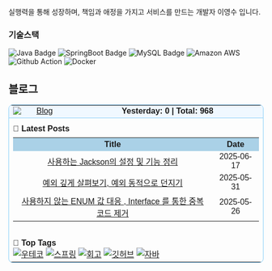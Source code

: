 실행력을 통해 성장하며, 책임과 애정을 가지고 서비스를 만드는 개발자 이영수 입니다.

<h3 align="left">기술스택 </h3>

![Java Badge](https://img.shields.io/badge/Java-007396?style=flat&logo=Java&logoColor=white)
![SpringBoot Badge](https://img.shields.io/badge/SpringBoot-6DB33F?style=flat&logo=SpringBoot&logoColor=white)
![MySQL Badge](https://img.shields.io/badge/MySQL-4479A1?style=flat&logo=MySQL&logoColor=white)
![Amazon AWS](https://img.shields.io/badge/AWS-232F3E?style=flat&logo=AWS&logoColor=white)
![Github Action](https://img.shields.io/badge/GitHubActions-2088FF?style=flat&logo=Actions&logoColor=white)
![Docker](https://img.shields.io/badge/Docker-2496ED?style=flat&logo=Docker&logoColor=white)

## 블로그

<table cellpadding="8" cellspacing="0" style="border:1px solid #87CEFA; border-radius:8px; width:100%; max-width:600px; font-family:sans-serif;">
  <tr style="background:#F0F8FF;">
    <td style="text-align:center; vertical-align:middle; border-bottom:1px solid #87CEFA;">
      <a href="https://youngsu5582.life">
        <img src="https://img.shields.io/badge/Blog-youngsu5582.life-87CEFA?style=flat-square"
             alt="Blog"
             style="display:block; margin:0 auto;" />
      </a>
    </td>
    <td style="text-align:center; vertical-align:middle; border-bottom:1px solid #87CEFA; font-weight:bold;">
      Yesterday: <strong>0</strong> | Total: <strong>968</strong>
    </td>
  </tr>
  <tr>
    <td colspan="2" style="padding-top:12px;">
      <strong>📝 Latest Posts</strong>
      <table cellpadding="6" cellspacing="0" style="width:100%; margin-top:8px; border-collapse:collapse;">
        <tr style="background:#AAD1E7;">
          <th align="center">Title</th>
          <th align="center">Date</th>
        </tr>
        <tr>
          <td align="center"><a href="https://youngsu5582.life//posts/%EC%82%AC%EC%9A%A9%ED%95%98%EB%8A%94-Jackson-%EC%84%A4%EC%A0%95%EB%93%A4-%EC%A0%95%EB%A6%AC/">사용하는 Jackson의 설정 및 기능 정리</a></td>
          <td align="center">2025-06-17</td>
        </tr>
        <tr>
          <td align="center"><a href="https://youngsu5582.life//posts/%EC%98%88%EC%99%B8-%EA%B9%8A%EA%B2%8C-%EC%82%B4%ED%8E%B4%EB%B3%B4%EA%B8%B0-%EC%98%88%EC%99%B8-%EB%8F%99%EC%A0%81%EC%9C%BC%EB%A1%9C-%EB%8D%98%EC%A7%80%EA%B8%B0/">예외 깊게 살펴보기, 예외 동적으로 던지기</a></td>
          <td align="center">2025-05-31</td>
        </tr>
        <tr>
          <td align="center"><a href="https://youngsu5582.life//posts/%EC%82%AC%EC%9A%A9%ED%95%98%EC%A7%80-%EC%95%8A%EB%8A%94-ENUM-%EA%B0%92-%EB%8C%80%EC%9D%91,Interface-%ED%86%B5%ED%95%9C-%EC%A4%91%EB%B3%B5-%EC%BD%94%EB%93%9C-%EC%A0%9C%EA%B1%B0/">사용하지 않는 ENUM 값 대응 , Interface 를 통한 중복 코드 제거</a></td>
          <td align="center">2025-05-26</td>
        </tr>
      </table>
    </td>
  </tr>
  <tr>
    <td colspan="2" style="padding-top:14px;">
      <strong>🔖 Top Tags</strong><br/>
      <a href="https://youngsu5582.life/tags/%EC%9A%B0%ED%85%8C%EC%BD%94/"><img src="https://img.shields.io/badge/%EC%9A%B0%ED%85%8C%EC%BD%94%20%2841%29-87CEFA?style=flat-square" alt="우테코"/></a> <a href="https://youngsu5582.life/tags/%EC%8A%A4%ED%94%84%EB%A7%81/"><img src="https://img.shields.io/badge/%EC%8A%A4%ED%94%84%EB%A7%81%20%287%29-87CEFA?style=flat-square" alt="스프링"/></a> <a href="https://youngsu5582.life/tags/%ED%9A%8C%EA%B3%A0/"><img src="https://img.shields.io/badge/%ED%9A%8C%EA%B3%A0%20%285%29-87CEFA?style=flat-square" alt="회고"/></a> <a href="https://youngsu5582.life/tags/%EA%B9%83%ED%97%88%EB%B8%8C/"><img src="https://img.shields.io/badge/%EA%B9%83%ED%97%88%EB%B8%8C%20%284%29-87CEFA?style=flat-square" alt="깃허브"/></a> <a href="https://youngsu5582.life/tags/%EC%9E%90%EB%B0%94/"><img src="https://img.shields.io/badge/%EC%9E%90%EB%B0%94%20%284%29-87CEFA?style=flat-square" alt="자바"/></a>
    </td>
  </tr>
</table>
